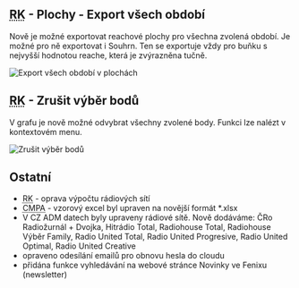 ﻿---
categories: [fenix]
layout: fenix
---
## <abbr title="Reachové křivky">RK</abbr> - Plochy - Export všech období 
Nově je možné exportovat reachové plochy pro všechna zvolená období. Je možné pro ně exportovat i Souhrn. Ten se exportuje vždy pro buňku s nejvyšší hodnotou reache, která je zvýrazněna tučně.

![Export všech období v plochách]({{site.url}}/data/plochaexportvsechobdobi.PNG "Novinky v exportu CMPA")

## <abbr title="Reachové křivky">RK</abbr> - Zrušit výběr bodů
V grafu je nově možné odvybrat všechny zvolené body. Funkci lze nalézt v kontextovém menu.

![Zrušit výběr bodů]({{site.url}}/data/rkzrusitvyberbodu.png "Zrušit výběr bodů")

## Ostatní
<ul>
	<li><abbr title="Reachové křivky">RK</abbr> - oprava výpočtu rádiových sítí</li>
	<li><abbr title="Crossmediální postanalýza">CMPA</abbr> - vzorový excel byl upraven na novější formát *.xlsx</li>
	<li>V CZ ADM datech byly upraveny rádiové sítě. Nově dodáváme: ČRo Radiožurnál + Dvojka, Hitrádio Total, Radiohouse Total, Radiohouse Výběr Family, Radio United Total, Radio United Progresive, Radio United Optimal, Radio United Creative</li>
	<li>opraveno odesílání emailů pro obnovu hesla do cloudu</li>
	<li>přidána funkce vyhledávání na webové stránce Novinky ve Fenixu (newsletter)</li>
</ul>






